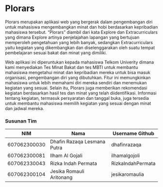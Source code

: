 # Plorars

Plorars merupakan aplikasi web yang bergerak dalam pengembangan diri untuk mahasiswa mengembangkan minat dan hobi berdasarkan kepribadian mahasiswa tersebut. “Plorars” diambil dari kata Explore dan Extracurriculars yang dimana Explore artinya penjelajahan lapangan yang bertujuan memperoleh pengetahuan yang lebih banyak, sedangkan Extracurriculars yaitu kegiatan yang dikembangkan dan diselenggarakan oleh suatu tempat pembelajaran sesuai bakat dan minat yang dimiliki.

Web aplikasi ini diperuntukan kepada mahasiswa Telkom Univerity dimana kami menyediakan Tes Minat Bakat dan tes MBTI untuk membantu mahasiswa mengetahui minat dan kepribadian mereka untuk bisa masuk organisasi, pengembangan diri yang dibutuhkan. Fitur ini memungkinkan mahasiswa untuk lebih memahami diri mereka sendiri dan menemukan kegiatan yang sesuai. Selain itu, Plorars juga memberikan rekomendasi kegiatan berdasarkan hasil tes dan minat yang telah diidentifikasi. Informasi tentang kegiatan, termasuk persyaratan dan tanggal buka, juga tersedia untuk membantu mahasiswa memilih kegiatan yang sesuai dengan minat dan jadwal mereka.

### Susunan Tim

| NIM          | Nama                        | Username Github  |
| ------------ | --------------------------- | ---------------  |
| 607062300030 | Dhafin Razaqa Lesmana Putra | dhafinrazaqa     |
| 607062300081 | Ilham Al Gojali             | ilhamalgojoli    |
| 607062330043 | Rizka Indah Permata         | RizkaIndahPermata|
| 607062300104 | Jesika Romauli Aritonang    | jesikaromaulia   |
